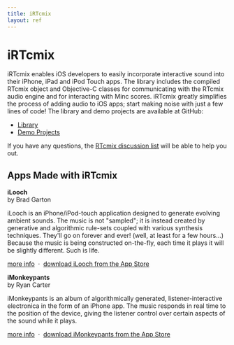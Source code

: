```yaml
---
title: iRTcmix
layout: ref
---
```


# iRTcmix

iRTcmix enables iOS developers to easily incorporate interactive sound
into their iPhone, iPad and iPod Touch apps. The library includes the
compiled RTcmix object and Objective-C classes for communicating with
the RTcmix audio engine and for interacting with Minc scores. iRTcmix
greatly simplifies the process of adding audio to iOS apps; start making
noise with just a few lines of code\! The library and demo projects are
available at GitHub:

  - [Library](https://github.com/RTcmix/iRTcmix)
  - [Demo Projects](https://github.com/RTcmix/iRTcmix-demos)

If you have any questions, the [RTcmix discussion
list](https://listserv.cuit.columbia.edu/scripts/wa.exe?SUBED1=rtcmix-discuss&A=1) will
be able to help you out.

## Apps Made with iRTcmix

**iLooch**  
by Brad Garton

iLooch is an iPhone/iPod-touch application designed to generate evolving
ambient sounds. The music is not "sampled"; it is instead created by
generative and algorithmic rule-sets coupled with various synthesis
techniques. They'll go on forever and ever\! (well, at least for a few
hours...) Because the music is being constructed on-the-fly, each time
it plays it will be slightly different. Such is life.

[more info](http://music.columbia.edu/~brad/ilooch/)  ·  [download
iLooch from the App
Store](http://itunes.apple.com/us/app/ilooch/id379528794?mt=8)

**iMonkeypants**  
by Ryan Carter

iMonkeypants is an album of algorithmically generated,
listener-interactive electronica in the form of an iPhone app. The music
responds in real time to the position of the device, giving the listener
control over certain aspects of the sound while it plays.

[more info](http://www.ryancarter.org/imonkeypants.html)  ·  [download
iMonkeypants from the App
Store](http://itunes.apple.com/us/app/imonkeypants/id547532522?mt=8)
